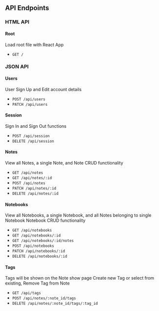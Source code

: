 ## API Endpoints

### HTML API

#### Root
Load root file with React App
* `GET /`

### JSON API

#### Users
User Sign Up and Edit account details

* `POST /api/users`
* `PATCH /api/users`

#### Session
Sign In and Sign Out functions

* `POST /api/session`
* `DELETE /api/session`

#### Notes
View all Notes, a single Note, and Note CRUD functionality

* `GET /api/notes`
* `GET /api/notes/:id`
* `POST /api/notes`
* `PATCH /api/notes/:id`
* `DELETE /api/notes/:id`

#### Notebooks
View all Notebooks, a single Notebook, and all Notes belonging to single Notebook
Notebook CRUD functionality

* `GET /api/notebooks`
* `GET /api/notebooks/:id`
* `GET /api/notebooks/:id/notes`
* `POST /api/notebooks`
* `PATCH /api/notebooks/:id`
* `DELETE /api/notebooks/:id`

#### Tags

Tags will be shown on the Note show page
Create new Tag or select from existing, Remove Tag from Note

* `GET /api/tags`
* `POST /api/notes/:note_id/tags`
* `DELETE /api/notes/:note_id/tags/:tag_id`
